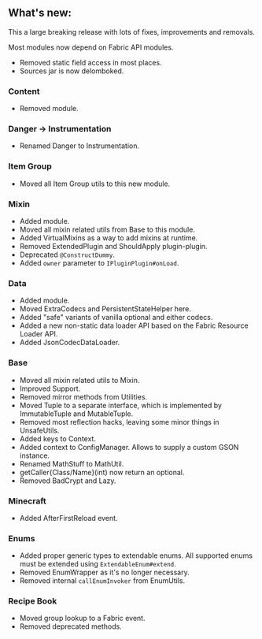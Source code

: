 ## What's new:

This a large breaking release with lots of fixes, improvements and removals.

Most modules now depend on Fabric API modules.

* Removed static field access in most places.
* Sources jar is now delomboked.

### Content

* Removed module.

### Danger -> Instrumentation

* Renamed Danger to Instrumentation.

### Item Group

* Moved all Item Group utils to this new module.

### Mixin

* Added module.
* Moved all mixin related utils from Base to this module.
* Added VirtualMixins as a way to add mixins at runtime.
* Removed ExtendedPlugin and ShouldApply plugin-plugin.
* Deprecated `@ConstructDummy`.
* Added `owner` parameter to `IPluginPlugin#onLoad`.

### Data

* Added module.
* Moved ExtraCodecs and PersistentStateHelper here.
* Added "safe" variants of vanilla optional and either codecs.
* Added a new non-static data loader API based on the Fabric Resource Loader API.
* Added JsonCodecDataLoader.

### Base

* Moved all mixin related utils to Mixin.
* Improved Support.
* Removed mirror methods from Utilities.
* Moved Tuple to a separate interface, which is implemented by ImmutableTuple and MutableTuple.
* Removed most reflection hacks, leaving some minor things in UnsafeUtils.
* Added keys to Context.
* Added context to ConfigManager. Allows to supply a custom GSON instance.
* Renamed MathStuff to MathUtil.
* getCaller{Class/Name}(int) now return an optional.
* Removed BadCrypt and Lazy.

### Minecraft

* Added AfterFirstReload event.

### Enums

* Added proper generic types to extendable enums. All supported enums must be extended using `ExtendableEnum#extend`.
* Removed EnumWrapper as it's no longer necessary.
* Removed internal `callEnumInvoker` from EnumUtils.

### Recipe Book

* Moved group lookup to a Fabric event.
* Removed deprecated methods.

